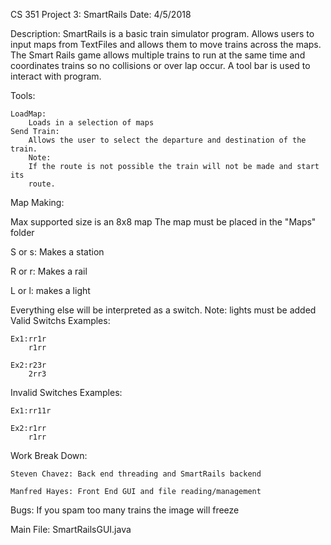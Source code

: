 CS 351
Project 3: SmartRails
Date: 4/5/2018

Description:
SmartRails is a basic train simulator program. Allows users to input
maps from TextFiles and allows them to move trains across the maps.
The Smart Rails game allows multiple trains to run at the same time
and coordinates trains so no collisions or over lap occur. A tool bar
is used to interact with program.

Tools:

    LoadMap:
        Loads in a selection of maps
    Send Train:
        Allows the user to select the departure and destination of the train.
        Note:
        If the route is not possible the train will not be made and start its
        route.

Map Making:

Max supported size is an 8x8 map
The map must be placed in the "Maps" folder

S or s: Makes a station

R or r: Makes a rail

L or l: makes a light

Everything else will be interpreted as a switch.
Note: lights must be added
Valid Switchs Examples:

    Ex1:rr1r
        r1rr

    Ex2:r23r
        2rr3
Invalid Switches Examples:

    Ex1:rr11r

    Ex2:r1rr
        r1rr

Work Break Down:
    
    Steven Chavez: Back end threading and SmartRails backend
    
    Manfred Hayes: Front End GUI and file reading/management

Bugs:
If you spam too many trains the image will freeze

Main File: SmartRailsGUI.java